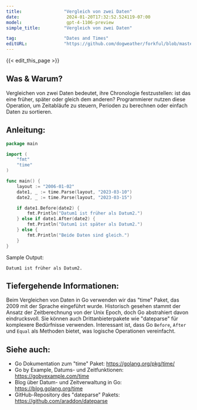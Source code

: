 ```yaml
---
title:                "Vergleich von zwei Daten"
date:                  2024-01-20T17:32:52.524119-07:00
model:                 gpt-4-1106-preview
simple_title:         "Vergleich von zwei Daten"

tag:                  "Dates and Times"
editURL:              "https://github.com/dogweather/forkful/blob/master/content/de/go/comparing-two-dates.md"
---
```


{{< edit_this_page >}}

## Was & Warum?
Vergleichen von zwei Daten bedeutet, ihre Chronologie festzustellen: ist das eine früher, später oder gleich dem anderen? Programmierer nutzen diese Operation, um Zeitabläufe zu steuern, Perioden zu berechnen oder einfach Daten zu sortieren.

## Anleitung:
```Go
package main

import (
	"fmt"
	"time"
)

func main() {
	layout := "2006-01-02"
	date1, _ := time.Parse(layout, "2023-03-10")
	date2, _ := time.Parse(layout, "2023-03-15")

	if date1.Before(date2) {
		fmt.Println("Datum1 ist früher als Datum2.")
	} else if date1.After(date2) {
		fmt.Println("Datum1 ist später als Datum2.")
	} else {
		fmt.Println("Beide Daten sind gleich.")
	}
}
```
Sample Output:
```
Datum1 ist früher als Datum2.
```

## Tiefergehende Informationen:
Beim Vergleichen von Daten in Go verwenden wir das "time" Paket, das 2009 mit der Sprache eingeführt wurde. Historisch gesehen stammt der Ansatz der Zeitberechnung von der Unix Epoch, doch Go abstrahiert davon eindrucksvoll. Sie können auch Drittanbieterpakete wie "dateparse" für komplexere Bedürfnisse verwenden. Interessant ist, dass Go `Before`, `After` und `Equal` als Methoden bietet, was logische Operationen vereinfacht.

## Siehe auch:
- Go Dokumentation zum "time" Paket: https://golang.org/pkg/time/
- Go by Example, Datums- und Zeitfunktionen: https://gobyexample.com/time
- Blog über Datum- und Zeitverwaltung in Go: https://blog.golang.org/time
- GitHub-Repository des "dateparse" Pakets: https://github.com/araddon/dateparse
